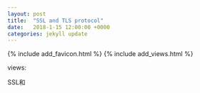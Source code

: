 ```yaml
---
layout: post
title:  "SSL and TLS protocol"
date:   2018-1-15 12:00:00 +0000
categories: jekyll update
---
```

{% include add_favicon.html %}
{% include add_views.html %}

<span id="busuanzi_container_page_pv">
   views: <span id="busuanzi_value_page_pv"></span>
</span>

SSL和